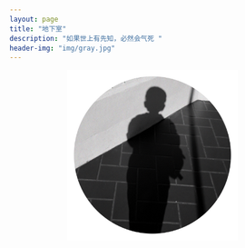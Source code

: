```yaml
---
layout: page
title: "地下室"
description: "如果世上有先知，必然会气死 "
header-img: "img/gray.jpg"
---
```



<center>
    <p><img src="img/favicon.png" height="300" width="300" align="center"></p>
</center>







